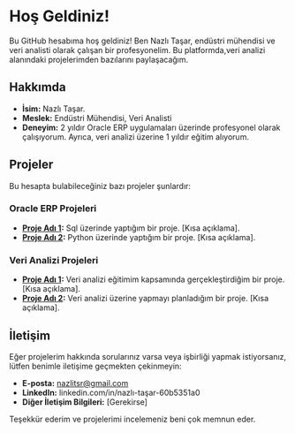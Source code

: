 # Hoş Geldiniz!

Bu GitHub hesabıma hoş geldiniz! Ben Nazlı Taşar, endüstri mühendisi ve veri analisti olarak çalışan bir profesyonelim. Bu platformda,veri analizi alanındaki projelerimden bazılarını paylaşacağım.

## Hakkımda

- **İsim:** Nazlı Taşar.
- **Meslek:** Endüstri Mühendisi, Veri Analisti
- **Deneyim:** 2 yıldır Oracle ERP uygulamaları üzerinde profesyonel olarak çalışıyorum. Ayrıca, veri analizi üzerine 1 yıldır eğitim alıyorum.

## Projeler

Bu hesapta bulabileceğiniz bazı projeler şunlardır:

### Oracle ERP Projeleri

- **[Proje Adı 1](link):** Sql üzerinde yaptığım bir proje. [Kısa açıklama].
- **[Proje Adı 2](link):** Python üzerinde yaptığım bir proje. [Kısa açıklama].

### Veri Analizi Projeleri

- **[Proje Adı 1](link):** Veri analizi eğitimim kapsamında gerçekleştirdiğim bir proje. [Kısa açıklama].
- **[Proje Adı 2](link):** Veri analizi üzerine yapmayı planladığım bir proje. [Kısa açıklama].

## İletişim

Eğer projelerim hakkında sorularınız varsa veya işbirliği yapmak istiyorsanız, lütfen benimle iletişime geçmekten çekinmeyin:

- **E-posta:** nazlitsr@gmail.com
- **LinkedIn:** linkedin.com/in/nazlı-taşar-60b5351a0
- **Diğer İletişim Bilgileri:** [Gerekirse]

Teşekkür ederim ve projelerimi incelemeniz beni çok memnun eder.

